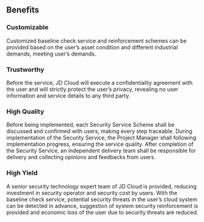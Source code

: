 ## Benefits

### Customizable
 Customized baseline check service and reinforcement schemes can be provided based on the user’s asset condition and different industrial demands, meeting user’s demands.

### Trustworthy

 Before the service, JD Cloud will execute a confidentiality agreement with the user and will strictly protect the user’s privacy, revealing no user information and service details to any third party.

### High Quality

 Before being implemented, each Security Service Scheme shall be discussed and confirmed with users, making every step traceable. During implementation of the Security Service, the Project Manager shall following implementation progress, ensuring the service quality. After completion of the Security Service, an independent delivery team shall be responsible for delivery and collecting opinions and feedbacks from users.

### High Yield

 A senior security technology expert team of JD Cloud is provided, reducing investment in security operator and security cost by users. With the baseline check service, potential security threats in the user’s cloud system can be detected in advance, suggestion of system security reinforcement is provided and economic loss of the user due to security threats are reduced.
